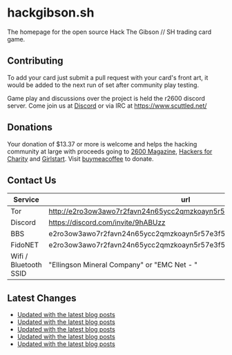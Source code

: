 # hackgibson.sh
The homepage for the open source Hack The Gibson // SH trading card game.


## Contributing

To add your card just submit a pull request with your card's front art, it would be added to the next run of set after community play testing.

Game play and discussions over the project is held the r2600 discord server. Come join us at [Discord](https://discord.com/invite/9hABUzz) or via IRC at https://www.scuttled.net/


## Donations

Your donation of $13.37 or more is welcome and helps the hacking community at large with proceeds going to [2600 Magazine](https://2600.com/), [Hackers for Charity](https://hackersforcharity.org) and [Girlstart](https://girlstart.org).  Visit [buymeacoffee](https://www.buymeacoffee.com/hackgibson.sh) to donate.


## Contact Us

Service | url
-|-
Tor | http://e2ro3ow3awo7r2favn24n65ycc2qmzkoayn5r57e3f56nvjwdcgg32ad.onion
Discord | https://discord.com/invite/9hABUzz
BBS | e2ro3ow3awo7r2favn24n65ycc2qmzkoayn5r57e3f56nvjwdcgg32ad.onion:23
FidoNET | e2ro3ow3awo7r2favn24n65ycc2qmzkoayn5r57e3f56nvjwdcgg32ad.onion:24554
Wifi / Bluetooth SSID | "Ellingson Mineral Company" or "EMC Net - <fidonet address>"

## Latest Changes
<!-- BLOG-POST-LIST:START -->
- [Updated with the latest blog posts](https://github.com/DFW2600/hackgibson.sh/commit/290c663b9a99a48794ccf7f3d6cfdee2b415f028)
- [Updated with the latest blog posts](https://github.com/DFW2600/hackgibson.sh/commit/18a4e1f049a152479516b589bb609d601494d389)
- [Updated with the latest blog posts](https://github.com/DFW2600/hackgibson.sh/commit/24b7c0e6eac56988a6b4664360719c3bb68d70dc)
- [Updated with the latest blog posts](https://github.com/DFW2600/hackgibson.sh/commit/d76ac7abf425332d4d157bcee34fce1fb48e0668)
- [Updated with the latest blog posts](https://github.com/DFW2600/hackgibson.sh/commit/74baac1bc97a53a88558b11bbc8f2b7288a79d07)
<!-- BLOG-POST-LIST:END -->
